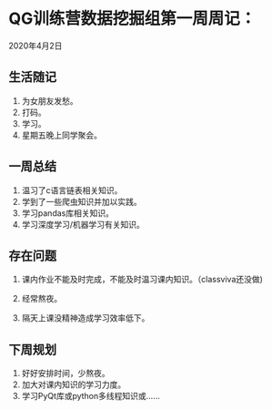 # QG训练营数据挖掘组第一周周记：
2020年4月2日

## 生活随记

1. 为女朋友发愁。
2. 打码。
3. 学习。
4. 星期五晚上同学聚会。

## 一周总结

1. 温习了c语言链表相关知识。
2. 学到了一些爬虫知识并加以实践。
3. 学习pandas库相关知识。
4. 学习深度学习/机器学习有关知识。

## 存在问题

1. 课内作业不能及时完成，不能及时温习课内知识。（classviva还没做)

2. 经常熬夜。
3. 隔天上课没精神造成学习效率低下。

## 下周规划

1. 好好安排时间，少熬夜。
2. 加大对课内知识的学习力度。
3. 学习PyQt库或python多线程知识或……



